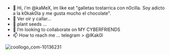 - 👋 Hi, i'm @kaMeX, im like eat "galletas tostarrica con n0cilla. Soy adicto a la k0kak0la y me gusta mucho el chocolate".
- 👀 Ver oír y callar...
- 🌱 plant seeds ...
- 💞️ I’m looking to collaborate on MY CYBERFRIENDS
- 📫 How to reach me ... telegram > @lKak0l

![coollogo_com-10136231](https://github.com/lKak0l/lKak0l/assets/155819542/90a31930-499c-48a4-85b8-b7c797b047c0)

